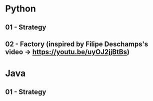 # Python
## 01 - Strategy
## 02 - Factory (inspired by Filipe Deschamps's video -> https://youtu.be/uyOJ2jjBtBs)

# Java
## 01 - Strategy
